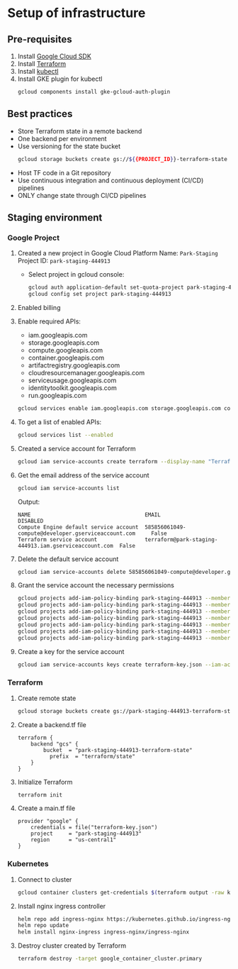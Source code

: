 # Setup of infrastructure

## Pre-requisites

1. Install [Google Cloud SDK](https://cloud.google.com/sdk/docs/install)
2. Install [Terraform](https://learn.hashicorp.com/tutorials/terraform/install-cli)
3. Install [kubectl](https://kubernetes.io/docs/tasks/tools/install-kubectl/)
4. Install GKE plugin for kubectl
    ```bash
    gcloud components install gke-gcloud-auth-plugin
    ```

## Best practices
- Store Terraform state in a remote backend
- One backend per environment
- Use versioning for the state bucket
  ```bash
  gcloud storage buckets create gs://${{PROJECT_ID}}-terraform-state --public-access-prevention --versioning
  ```
- Host TF code in a Git repository
- Use continuous integration and continuous deployment (CI/CD) pipelines
- ONLY change state through CI/CD pipelines


## Staging environment

### Google Project

1. Created a new project in Google Cloud Platform
   Name: `Park-Staging`
   Project ID: `park-staging-444913`
   - Select project in gcloud console:
     ```bash
     gcloud auth application-default set-quota-project park-staging-444913
     gcloud config set project park-staging-444913
     ```
2. Enabled billing
3. Enable required APIs:
   - iam.googleapis.com
   - storage.googleapis.com
   - compute.googleapis.com
   - container.googleapis.com
   - artifactregistry.googleapis.com
   - cloudresourcemanager.googleapis.com
   - serviceusage.googleapis.com
   - identitytoolkit.googleapis.com
   - run.googleapis.com
   
    ```bash
    gcloud services enable iam.googleapis.com storage.googleapis.com compute.googleapis.com container.googleapis.com artifactregistry.googleapis.com cloudresourcemanager.googleapis.com serviceusage.googleapis.com identitytoolkit.googleapis.com run.googleapis.com
    ```
4. To get a list of enabled APIs:
    ```bash
    gcloud services list --enabled
    ```
5. Created a service account for Terraform
    ```bash
    gcloud iam service-accounts create terraform --display-name "Terraform service account"
    ```
6. Get the email address of the service account
    ```bash
    gcloud iam service-accounts list
    ```
    Output:
    ```
    NAME                                    EMAIL                                                  DISABLED
    Compute Engine default service account  585856061049-compute@developer.gserviceaccount.com     False
    Terraform service account               terraform@park-staging-444913.iam.gserviceaccount.com  False
    ```

6. Delete the default service account
    ```bash
    gcloud iam service-accounts delete 585856061049-compute@developer.gserviceaccount.com
    ```

7. Grant the service account the necessary permissions
    ```bash
    gcloud projects add-iam-policy-binding park-staging-444913 --member="serviceAccount:terraform@park-staging-444913.iam.gserviceaccount.com" --role="roles/editor"
    gcloud projects add-iam-policy-binding park-staging-444913 --member="serviceAccount:terraform@park-staging-444913.iam.gserviceaccount.com" --role="roles/datastore.owner"
    gcloud projects add-iam-policy-binding park-staging-444913 --member="serviceAccount:terraform@park-staging-444913.iam.gserviceaccount.com" --role="roles/resourcemanager.projectIamAdmin"
    gcloud projects add-iam-policy-binding park-staging-444913 --member="serviceAccount:terraform@park-staging-444913.iam.gserviceaccount.com" --role="roles/artifactregistry.admin"
    gcloud projects add-iam-policy-binding park-staging-444913 --member="serviceAccount:terraform@park-staging-444913.iam.gserviceaccount.com" --role="roles/iam.workloadIdentityPoolAdmin"
    gcloud projects add-iam-policy-binding park-staging-444913 --member="serviceAccount:terraform@park-staging-444913.iam.gserviceaccount.com" --role="roles/iam.serviceAccountAdmin"
    gcloud projects add-iam-policy-binding park-staging-444913 --member="serviceAccount:terraform@park-staging-444913.iam.gserviceaccount.com" --role="roles/serviceusage.serviceUsageAdmin"
    ```

8. Create a key for the service account
    ```bash
    gcloud iam service-accounts keys create terraform-key.json --iam-account=terraform@park-staging-444913.iam.gserviceaccount.com
    ```

### Terraform

1. Create remote state
    ```bash
    gcloud storage buckets create gs://park-staging-444913-terraform-state --public-access-prevention --versioning
    ```
2. Create a backend.tf file
    ```
    terraform {
        backend "gcs" {
            bucket  = "park-staging-444913-terraform-state"
              prefix  = "terraform/state"
        }
    }
    ```

3. Initialize Terraform
    ```bash
    terraform init
    ```

4. Create a main.tf file
    ```
    provider "google" {
        credentials = file("terraform-key.json")
        project     = "park-staging-444913"
        region      = "us-central1"
    }
    ```



### Kubernetes

1. Connect to cluster
    ```bash
    gcloud container clusters get-credentials $(terraform output -raw kubernetes_cluster_name) --region $(terraform output -raw region)
    ```
2. Install nginx ingress controller
    ```bash
    helm repo add ingress-nginx https://kubernetes.github.io/ingress-nginx
    helm repo update
    helm install nginx-ingress ingress-nginx/ingress-nginx
    ``` 


3. Destroy cluster created by Terraform
    ```bash
    terraform destroy -target google_container_cluster.primary
    ```

